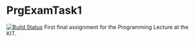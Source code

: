 # PrgExamTask1
[![Build Status](https://travis-ci.com/Oberacda/PrgExamTask1.svg?token=3t7PLp8Aj8qv6uP888sd&branch=master)](https://travis-ci.com/Oberacda/PrgExamTask1)
First final assignment for the Programming Lecture at the KIT.
